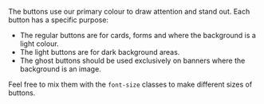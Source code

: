 The buttons use our primary colour to draw attention and stand out. Each button has a specific purpose:

- The regular buttons are for cards, forms and where the background is a light colour.
- The light buttons are for dark background areas.
- The ghost buttons should be used exclusively on banners where the background is an image.

Feel free to mix them with the `font-size` classes to make different sizes of buttons.
